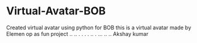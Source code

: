 # Virtual-Avatar-BOB
Created virtual avatar using python for BOB
this is a virtual avatar made by Elemen op as fun project
..
..
.
.
.
.
..
.
...
..
..
Akshay kumar

